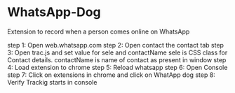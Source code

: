 # WhatsApp-Dog

Extension to record when a person comes online on WhatsApp


step 1: Open web.whatsapp.com
step 2: Open contact the contact tab
step 3: Open trac.js and set value for sele and contactName
  sele is CSS class for Contact details.
  contactName is name of contact as present in window
step 4: Load extension to chrome
step 5: Reload whatsapp
step 6: Open Console
step 7: Click on extensions in chrome and click on WhatApp dog
step 8: Verify Trackig starts in console
